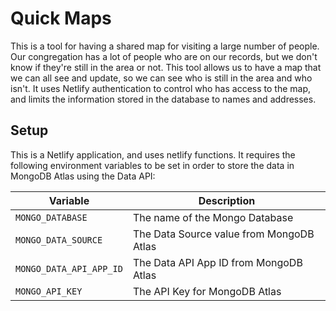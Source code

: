 # Quick Maps

This is a tool for having a shared map for visiting a large number of people. Our congregation has a lot of people who are on our records, but we don't know if they're still in the area or not. This tool allows us to have a map that we can all see and update, so we can see who is still in the area and who isn't. It uses Netlify authentication to control who has access to the map, and limits the information stored in the database to names and addresses.


## Setup
This is a Netlify application, and uses netlify functions. It requires the following environment variables to be set in order to store the data in MongoDB Atlas using the Data API: 

| Variable | Description                              |
| -------- |------------------------------------------|
| `MONGO_DATABASE` | The name of the Mongo Database           |
| `MONGO_DATA_SOURCE` | The Data Source value from MongoDB Atlas |
| `MONGO_DATA_API_APP_ID` | The Data API App ID from MongoDB Atlas   |
| `MONGO_API_KEY` | The API Key for MongoDB Atlas           |